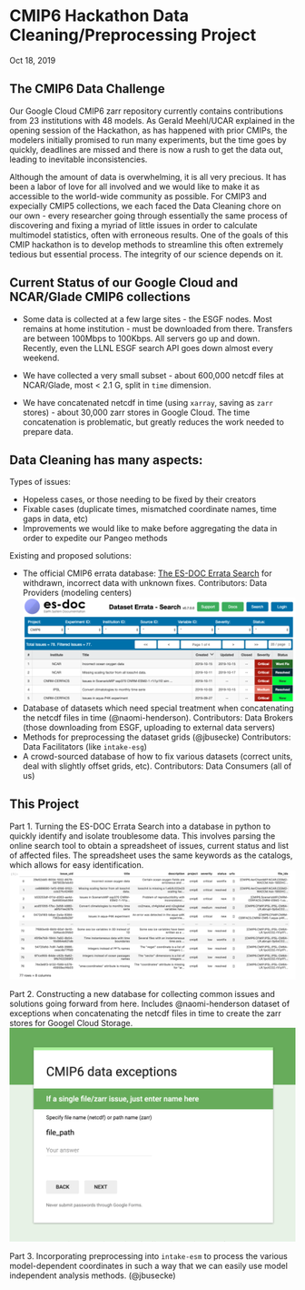 # CMIP6 Hackathon Data Cleaning/Preprocessing Project  
Oct 18, 2019

## The CMIP6 Data Challenge
Our Google Cloud CMIP6 zarr repository currently contains contributions from 23 institutions with 48 models. As Gerald Meehl/UCAR explained in the opening session of the Hackathon, as has happened with prior CMIPs, the modelers initially promised to run many experiments, but the time goes by quickly, deadlines are missed and there is now a rush to get the data out, leading to inevitable inconsistencies.

Although the amount of data is overwhelming, it is all very precious.  It has been a labor of love for all involved and we would like to make it as accessible to the world-wide community as possible. For CMIP3 and expecially CMIP5 collections, we each faced the Data Cleaning chore on our own - every researcher going through essentially the same process of discovering and fixing a myriad of little issues in order to calculate multimodel statistics, often with erroneous results. One of the goals of this CMIP hackathon is to develop methods to streamline this often extremely tedious but essential process. The integrity of our science depends on it.

## Current Status of our Google Cloud and NCAR/Glade CMIP6 collections
- Some data is collected at a few large sites - the ESGF nodes.  Most remains at home institution - must be downloaded from there. Transfers are between 100Mbps to 100Kbps. All servers go up and down. Recently, even the LLNL ESGF search API goes down almost every weekend.

- We have collected a very small subset - about 600,000 netcdf files at NCAR/Glade, most < 2.1 G, split in `time` dimension.

- We have concatenated netcdf in time (using `xarray`, saving as `zarr` stores) - about 30,000 zarr stores in Google Cloud. The time concatenation is problematic, but greatly reduces the work needed to prepare data.


## Data Cleaning has many aspects:

Types of issues:
- Hopeless cases, or those needing to be fixed by their creators
- Fixable cases (duplicate times, mismatched coordinate names, time gaps in data, etc)
- Improvements we would like to make before aggregating the data in order to expedite our Pangeo methods

Existing and proposed solutions:
- The official CMIP6 errata database: [The ES-DOC Errata Search](https://errata.es-doc.org/static/index.html) for withdrawn, incorrect data with unknown fixes. Contributors: Data Providers (modeling centers)
![es-doc](assets/es-doc.png)
- Database of datasets which need special treatment when concatenating the netcdf files in time (@naomi-henderson). Contributors: Data Brokers (those downloading from ESGF, uploading to external data servers)
- Methods for preprocessing the dataset grids (@jbusecke) Contributors: Data Facilitators (like `intake-esg`)
- A crowd-sourced database of how to fix various datasets (correct units, deal with slightly offset grids, etc). Contributors: Data Consumers (all of us)

## This Project

Part 1. 
Turning the ES-DOC Errata Search into a database in python to quickly identify and isolate troublesome data.  This involves parsing the online search tool to obtain a spreadsheet of issues, current status and list of affected files. The spreadsheet uses the same keywords as the catalogs, which allows for easy identification.
![es-doc 2 pandas](assets/esdoc-pandas.png)

Part 2.
Constructing a new database for collecting common issues and solutions going forward from here. Includes @naomi-henderson
dataset of exceptions when concatenating the netcdf files in time to create the zarr stores for Googel Cloud Storage.
![ExceptionsForm](assets/Form.png)

Part 3.
Incorporating preprocessing into `intake-esm` to process the various model-dependent coordinates in such a way that we can easily use model independent analysis methods. (@jbusecke)


